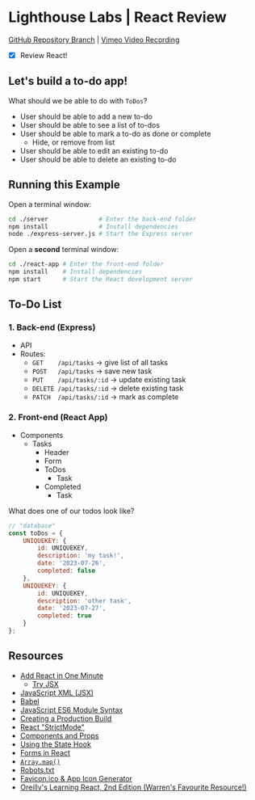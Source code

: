 # Lighthouse Labs | React Review

[GitHub Repository Branch](https://github.com/WarrenUhrich/lighthouse-labs-react-review/tree/2023.07.25-web-flex-day-20march2023) | [Vimeo Video Recording](https://vimeo.com/848513030/dbaefcb0bd?share=copy)

* [X] Review React!

## Let's build a to-do app!

What should we be able to do with `ToDos`?

* User should be able to add a new to-do
* User should be able to see a list of to-dos
* User should be able to mark a to-do as done or complete
    * Hide, or remove from list
* User should be able to edit an existing to-do
* User should be able to delete an existing to-do

## Running this Example

Open a terminal window:

```BASH
cd ./server              # Enter the back-end folder
npm install              # Install dependencies
node ./express-server.js # Start the Express server
```

Open a **second** terminal window:

```BASH
cd ./react-app # Enter the front-end folder
npm install    # Install dependencies
npm start      # Start the React development server
```

## To-Do List

### 1. Back-end (Express)

* API
* Routes:
    * `GET    /api/tasks`     -> give list of all tasks
    * `POST   /api/tasks`     -> save new task
    * `PUT    /api/tasks/:id` -> update existing task
    * `DELETE /api/tasks/:id` -> delete existing task
    * `PATCH  /api/tasks/:id` -> mark as complete

### 2. Front-end (React App)

* Components
    * Tasks
        * Header
        * Form
        * ToDos
            * Task
        * Completed
            * Task

What does one of our todos look like?

```js
// "database"
const toDos = {
    UNIQUEKEY: {
        id: UNIQUEKEY,
        description: 'my task!',
        date: '2023-07-26',
        completed: false
    },
    UNIQUEKEY: {
        id: UNIQUEKEY,
        description: 'other task',
        date: '2023-07-27',
        completed: true
    }
};
```

## Resources

* [Add React in One Minute](https://reactjs.org/docs/add-react-to-a-website.html#add-react-in-one-minute)
  * [Try JSX](https://reactjs.org/docs/add-react-to-a-website.html#optional-try-react-with-jsx)
* [JavaScript XML (JSX)](https://reactjs.org/docs/introducing-jsx.html)
* [Babel](https://babeljs.io/)
* [JavaScript ES6 Module Syntax](https://developer.mozilla.org/en-US/docs/Web/JavaScript/Guide/Modules)
* [Creating a Production Build](https://create-react-app.dev/docs/production-build)
* [React "StrictMode"](https://reactjs.org/docs/strict-mode.html)
* [Components and Props](https://reactjs.org/docs/components-and-props.html)
* [Using the State Hook](https://reactjs.org/docs/hooks-state.html)
* [Forms in React](https://reactjs.org/docs/forms.html)
* [`Array.map()`](https://developer.mozilla.org/en-US/docs/Web/JavaScript/Reference/Global_Objects/Array/map)
* [Robots.txt](https://www.robotstxt.org/robotstxt.html)
* [Favicon.ico & App Icon Generator](https://www.favicon-generator.org/)
* [Oreilly's Learning React, 2nd Edition (Warren's Favourite Resource!)](https://www.oreilly.com/library/view/learning-react-2nd/9781492051718/)
